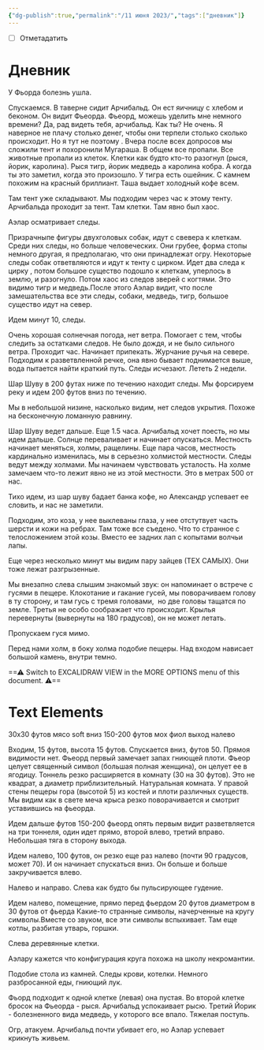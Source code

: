```yaml
---
{"dg-publish":true,"permalink":"/11 июня 2023/","tags":["дневник"]}
---
```


- [ ] Отметадатить
# Дневник

У Фьорда болезнь ушла.

Спускаемся. В таверне сидит Арчибальд. Он ест яичницу с хлебом и беконом. Он видит Фьеорда. Фьеорд, можешь уделить мне немного времени? Да, рад видеть тебя, арчибальд. Как ты? Не очень. Я наверное не плачу столько денег, чтобы они терпели столько сколько происходит. Но я тут не поэтому . Вчера после всех допросов мы сложили тент и похоронили Мугараша. В общем все пропали. Все животные пропали из клеток. Клетки как будто кто-то разогнул (рыся, йорик, каролина). Рыся тигр, йорик медведь а каролина кобра. А когда ты это заметил, когда это произошло. У тигра есть ошейник. С камнем похожим на красный бриллиант. Таша выдает холодный кофе всем.

Там тент уже складывают. Мы подходим через час к этому тенту. Арчибальда проходит за тент. Там клетки. Там явно был хаос.

Аэлар осматривает следы.

Призрачныпе фигуры двухголовых собак, идут с свевера к клеткам. Среди них следы, но больше человеческих. Они грубее, форма стопы немного другая, я предполагаю, что они принадлежат огру. Некоторые следы собак ответвляются и идут к тенту с цирком. Идет два следа к цирку , потом большое существо подошло к клеткам, уперлось в землю, и разогнуло. Потом хаос из следов зверей с когтями. Это видимо тигр и медведь.После этого Аэлар видит, что после замешательства все эти следы, собаки, медведь, тигр, большое существо идут на север.

Идем минут 10, следы.

Очень хорошая солнечная погода, нет ветра. Помогает с тем, чтобы следить за остатками следов. Не было дождя, и не было сильного ветра. Проходит час. Начинает припекать. Журчание ручья на севере. Подходим к разветвленной речке, она явно бывает поднимается выше, вода пытается найти краткий путь. Следы исчезают. Лететь 2 недели.

Шар Шуву в 200 футах ниже по течению находит следы. Мы форсируем  реку и идем 200 футов вниз по течению.

Мы в небольшой низине, насколько видим, нет следов укрытия. Похоже на бесконечную ломанную равнину.

Шар Шуву ведет дальше. Еще 1.5 часа. Арчибальд хочет поесть, но мы идем дальше. Солнце переваливает и начинает опускаться. Местность начинает меняться, холмы, ращелины. Еще пара часов, местность кардинально изменилась, мы в серьезно холмистой местности. Следы ведут между холмами. Мы начинаем чувствовать усталость. На холме замечаем что-то лежит явно не из этой местности. Это в метрах 500 от нас.

Тихо идем, из шар шуву бадает банка кофе, но Александр успевает ее словить, и нас не заметили.

Подходим, это коза, у нее выклеваны глаза, у нее отстутвует часть шерсти и кожи на ребрах. Там тоже все съедено. Что то странное с телосложением этой козы. Вместо ее задних лап с копытами волчьи лапы.

Еще через несколько минут мы видим пару зайцев (ТЕХ САМЫХ). Они тоже лежат разгрызенные.

Мы внезапно слева слышим знакомый звук: он напоминает о встрече с гусями в пещере. Клокотание и гакание гусей, мы поворачиваем голову в ту сторону, и там гусь с тремя головами,  но две головы тащатся по земле. Третья не особо соображает что происходит. Крылья перевернуты (вывернуты на 180 градусов), он не может летать.

Пропускаем гуся мимо.

Перед нами холм, в боку холма подобие пещеры. Над входом нависает большой камень, внутри темно.


<div class="transclusion internal-embed is-loaded"><div class="markdown-embed">




==⚠  Switch to EXCALIDRAW VIEW in the MORE OPTIONS menu of this document. ⚠==


# Text Elements
30х30 футов
мясо 
soft вниз 
150-200 футов 
мох
фиол
выход
налево 


</div></div>


Входим, 15 футов, высота 15 футов. Спускается вниз, футов 50. Прямоя видимости нет. Фьеорд первый замечает запах гниющей плоти. Фьеор целует священный символ (большая полная женщина), он целует ее в ягодицу. Тоннель резко расширяется в комнату (30 на 30 футов). Это не квадрат, а диаметр приблизительный. Натуральная комната. У правой стены пещеры гора (высотой 5) из костей и плоти различных существ. Мы видим как в свете меча крыса резко поворачивается и смотрит уставившись на фьеорда.

Идем дальше футов 150-200 фьеорд опять первым видит разветвляется на три тоннеля, один идет прямо, второй влево, третий вправо. Небольшая тяга в сторону выхода.

Идем налево, 100 футов, он резко еще раз налево (почти 90 градусов, может 70). И он начинает спускаться вниз. Он больше и больше закручивается влево.

Налево и направо. Слева как будто бы пульсирующее гудение.

Идем налево, помещение, прямо перед фьердом 20 футов диаметром в 30 футов от фьерда Какие-то странные символы, начерченные на кругу символы.Вместе со звуком, все эти символы вспыхивает. Там еще котлы, разбитая утварь, горшки.

Слева деревянные клетки.

Аэлару кажется что конфигурация круга похожа на школу некромантии.

Подобие стола из камней. Следы крови, котелки. Немного разбросанной еды, гниющий лук.

Фьорд подходит к одной клетке (левая) она пустая. Во второй клетке бросок на Фьеорда - рыся. Арчибальд успокаивает рысю. Третий Йорик - болезненного вида медведь, у которого все впало. Тяжелая поступь.

Огр, атакуем. Арчибальд почти убивает его, но Аэлар успевает крикнуть живьем.